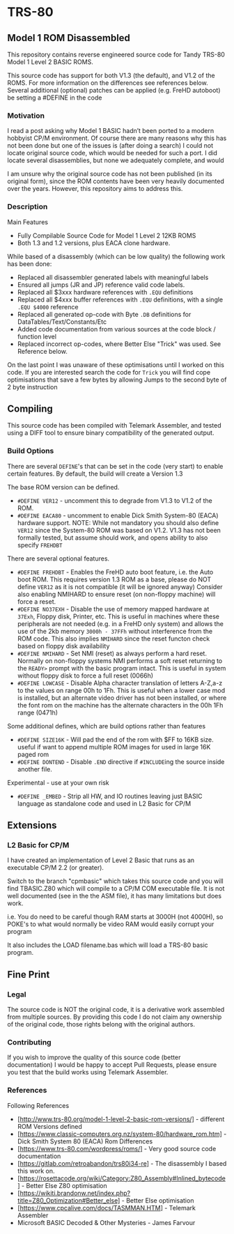 # TRS-80

## Model 1 ROM Disassembled

This repository contains reverse engineered source code for Tandy TRS-80 Model 1 Level 2 BASIC ROMS. 

This source code has support for both V1.3 (the default), and V1.2 of the ROMS. For more information on the 
differences see references below. Several additional (optional) patches can be applied (e.g. FreHD autoboot)
be setting a #DEFINE in the code

### Motivation

I read a post asking why Model 1 BASIC hadn’t been ported to a modern hobbyist CP/M environment. Of course there are 
many reasons why this has not been done but one of the issues is (after doing a search) I could not locate original 
source code, which would be needed for such a port. I did locate several disassemblies, but none we adequately 
complete, and would 

I am unsure why the original source code has not been published (in its original form), since the ROM contents have 
been very heavily documented over the years. However, this repository aims to address this.

### Description

Main Features
* Fully Compilable Source Code for Model 1 Level 2 12KB ROMS
* Both 1.3 and 1.2 versions, plus EACA clone hardware.

While based of a disassembly (which can be low quality) the following work has been done: 
* Replaced all disassembler generated labels with meaningful labels
* Ensured all jumps (JR and JP) reference valid code labels.
* Replaced all $3xxx hardware references with `.EQU` definitions
* Replaced all $4xxx buffer references with `.EQU` definitions, with a single `.EQU $4000` reference
* Replaced all generated op-code with Byte `.DB` definitions for DataTables/Text/Constants/Etc
* Added code documentation from various sources at the code block / function level
* Replaced incorrect op-codes, where Better Else "Trick" was used. See Reference below.

On the last point I was unaware of these optimisations until I worked on this code.
If you are interested search the code for `Trick` you will find cope optimisations
that save a few bytes by allowing Jumps to the second byte of 2 byte instruction

## Compiling

This source code has been compiled with Telemark Assembler, and tested using a DIFF tool to ensure binary
compatibility of the generated output.

### Build Options

There are several `DEFINE`'s that can be set in the code (very start) to enable certain features.
By default, the build will create a Version 1.3

The base ROM version can be defined.
* `#DEFINE VER12` - uncomment this to degrade from V1.3 to V1.2 of the ROM.
* `#DEFINE EACA80` - uncomment to enable Dick Smith System-80 (EACA) hardware support. 
  NOTE: While not mandatory you should also define `VER12` since the System-80 ROM was based on V1.2.
  V1.3 has not been formally tested, but assume should work, and opens ability to also specify `FREHDBT`  

There are several optional features.
* `#DEFINE FREHDBT` - Enables the FreHD auto boot feature, i.e. the Auto boot ROM. This requires version 1.3 
  ROM as a base, please do NOT define `VER12` as it is not compatible (it will be ignored anyway) 
  Consider also enabling NMIHARD to ensure reset (on non-floppy machine) will force a reset.
* `#DEFINE NO37EXH` - Disable the use of memory mapped hardware at `37Exh`, Floppy disk, Printer, etc.
  This is useful in machines where these peripherals are not needed (e.g. in a FreHD only system)
  and allows the use of the 2kb memory `3000h - 37FFh` without interference from the ROM code. 
  This also implies `NMIHARD` since the reset functon check based on floppy disk availability
* `#DEFINE NMIHARD` - Set NMI (reset) as always perform a hard reset. Normally on non-floppy systems NMI performs
  a soft reset returning to the `READY>` prompt with the basic program intact. This is useful in system without 
  floppy disk to force a full reset (0066h)
* `#DEFINE LOWCASE` - Disable Alpha character translation of letters A-Z,a-z to the values on range 00h to 1Fh. 
  This is useful when a lower case mod is installed, but an alternate video driver has not been installed, 
  or where the font rom on the machine has the alternate characters in the 00h 1Fh range (0471h)

Some additional defines, which are build options rather than features
* `#DEFINE SIZE16K` - Will pad the end of the rom with $FF to 16KB size. useful if want to append multiple ROM 
  images for used in large 16K paged rom
* `#DEFINE DONTEND` - Disable `.END` directive if `#INCLUDE`ing the source inside another file.

Experimental - use at your own risk
* `#DEFINE _EMBED` - Strip all HW, and IO routines leaving just BASIC language as standalone code
  and used in L2 Basic for CP/M

## Extensions

### L2 Basic for CP/M

I have created an implementation of Level 2 Basic that runs as an executable CP/M 2.2 (or greater). 

Switch to the branch "cpmbasic" which takes this source code and you will find TBASIC.Z80 which will
compile to a CP/M COM executable file. It is not well documented (see in the the ASM file), it has many
limitations but does work. 

i.e. You do need to be careful though RAM starts at 3000H (not 4000H), so POKE's to what would normally be video
RAM would easily corrupt your program

It also includes the LOAD filename.bas which will load a TRS-80 basic program.

## Fine Print

### Legal

The source code is NOT the original code, it is a derivative work assembled from multiple sources.
By providing this code I do not claim any ownership of the original code, those rights belong with
the original authors.

### Contributing

If you wish to improve the quality of this source code (better documentation) I  would be happy to accept Pull Requests,
please ensure you test that the build works using Telemark Assembler.

### References

Following References
* [http://www.trs-80.org/model-1-level-2-basic-rom-versions/] - different ROM Versions defined
* [https://www.classic-computers.org.nz/system-80/hardware_rom.htm] - Dick Smith System 80 (EACA) Rom Differences
* [https://www.trs-80.com/wordpress/roms/] - Very good source code documentation
* [https://gitlab.com/retroabandon/trs80i34-re] - The disassembly I based this work on.
* [https://rosettacode.org/wiki/Category:Z80_Assembly#Inlined_bytecode] - Better Else Z80 optimisation
* [https://wikiti.brandonw.net/index.php?title=Z80_Optimization#Better_else] - Better Else optimisation
* [https://www.cpcalive.com/docs/TASMMAN.HTM] - Telemark Assembler
* Microsoft BASIC Decoded & Other Mysteries - James Farvour


